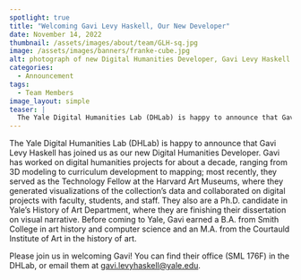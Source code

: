 ```yaml
---
spotlight: true
title: "Welcoming Gavi Levy Haskell, Our New Developer"
date: November 14, 2022
thumbnail: /assets/images/about/team/GLH-sq.jpg
image: /assets/images/banners/franke-cube.jpg
alt: photograph of new Digital Humanities Developer, Gavi Levy Haskell
categories:
  - Announcement
tags:
  - Team Members
image_layout: simple
teaser: |
  The Yale Digital Humanities Lab (DHLab) is happy to announce that Gavi Levy Haskell has joined us as our new Digital Humanities Developer.
---
```

The Yale Digital Humanities Lab (DHLab) is happy to announce that Gavi Levy Haskell has joined us as our new Digital Humanities Developer. Gavi has worked on digital humanities projects for about a decade, ranging from 3D modeling to curriculum development to mapping; most recently, they served as the Technology Fellow at the Harvard Art Museums, where they generated visualizations of the collection’s data and collaborated on digital projects with faculty, students, and staff. They also are a Ph.D. candidate in Yale’s History of Art Department, where they are finishing their dissertation on visual narrative. Before coming to Yale, Gavi earned a B.A. from Smith College in art history and computer science and an M.A. from the Courtauld Institute of Art in the history of art.   

Please join us in welcoming Gavi! You can find their office (SML 176F) in the DHLab, or email them at [gavi.levyhaskell@yale.edu](mailto:gavi.levyhaskell@yale.edu).
